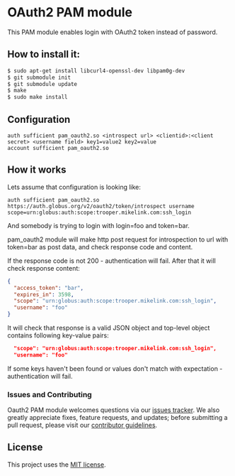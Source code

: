 OAuth2 PAM module
=================

This PAM module enables login with OAuth2 token instead of password.

## How to install it:

```bash
$ sudo apt-get install libcurl4-openssl-dev libpam0g-dev
$ git submodule init
$ git submodule update
$ make
$ sudo make install
```

## Configuration

```
auth sufficient pam_oauth2.so <introspect url> <clientid>:<client secret> <username field> key1=value2 key2=value
account sufficient pam_oauth2.so
```

## How it works

Lets assume that configuration is looking like:

```
auth sufficient pam_oauth2.so https://auth.globus.org/v2/oauth2/token/introspect username scope=urn:globus:auth:scope:trooper.mikelink.com:ssh_login 
```

And somebody is trying to login with login=foo and token=bar.

pam\_oauth2 module will make http post request for introspection to url with token=bar as post data, and check response code and content.

If the response code is not 200 - authentication will fail. After that it will check response content:

```json
{
  "access_token": "bar",
  "expires_in": 3598,
  "scope": "urn:globus:auth:scope:trooper.mikelink.com:ssh_login",
  "username": "foo"
}
```

It will check that response is a valid JSON object and top-level object contains following key-value pairs:
```json
  "scope": "urn:globus:auth:scope:trooper.mikelink.com:ssh_login",
  "username": "foo"
```

If some keys haven't been found or values don't match with expectation - authentication will fail.

### Issues and Contributing

Oauth2 PAM module welcomes questions via our [issues tracker](https://github.com/zalando-incubator/pam-oauth2/issues). We also greatly appreciate fixes, feature requests, and updates; before submitting a pull request, please visit our [contributor guidelines](https://github.com/zalando-incubator/pam-oauth2/blob/master/CONTRIBUTING.rst).

License
-------

This project uses the [MIT license](https://github.com/zalando-incubator/pam-oauth2/blob/master/LICENSE). 

